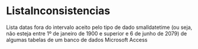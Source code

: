 # ListaInconsistencias
Lista datas fora do intervalo aceito pelo tipo de dado smalldatetime (ou seja, não esteja entre 1º de janeiro de 1900 e superior e 6 de junho de 2079) de algumas tabelas de um banco de dados Microsoft Access
